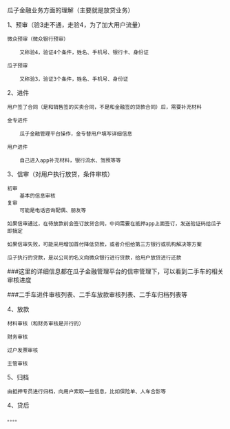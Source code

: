瓜子金融业务方面的理解（主要就是放贷业务）

1、预审（验3走不通，走验4，为了加大用户流量）

	微众预审（微众银行预审）

		又称验4，验证4个条件，姓名、手机号、银行卡、身份证

	瓜子预审

		又称验3，验证3个条件，姓名、手机号、身份证

2、进件
	
	用户签了合同（是和销售签的买卖合同，不是和金融签的贷款合同）后，需要补充材料

	金专进件

		瓜子金融管理平台操作，金专替用户填写详细信息

	用户进件

		自己进入app补充材料，银行流水、驾照等等

3、信审（对用户执行放贷，条件审核）

	初审
		基本的信息审核
	复审
		可能是电话咨询配偶、朋友等

	如果信审通过，在待放款前会签订放贷合同，中间需要在抵押app上面签订，发送验证码给瓜子即搞定

	如果信审失败，可能采用增加首付降低贷款，或者介绍给第三方银行或机构解决等方案

	瓜子执行的贷款，是以公司的名义向微众银行进行贷款，给用户放贷进行还款

###这里的详细信息都在瓜子金融管理平台的信审管理下，可以看到二手车的相关审核进度

###二手车进件审核列表、二手车放款审核列表、二手车归档列表等

4、放款

	材料审核（和财务审核是并行的）

	财务审核

	过户发票审核

	主管审核


5、归档
	
	由抵押专员进行归档，向用户索取一些信息，比如保险单、人车合影等

4、贷后

	。。。。


